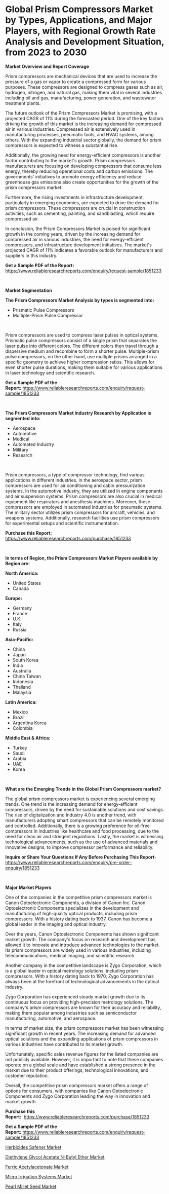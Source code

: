 <p><h1>Global Prism Compressors Market by Types, Applications, and Major Players, with Regional Growth Rate Analysis and Development Situation, from 2023 to 2030</h1></p><p><strong>Market Overview and Report Coverage</strong></p>
<p><p>Prism compressors are mechanical devices that are used to increase the pressure of a gas or vapor to create a compressed form for various purposes. These compressors are designed to compress gases such as air, hydrogen, nitrogen, and natural gas, making them vital in several industries including oil and gas, manufacturing, power generation, and wastewater treatment plants.</p><p>The future outlook of the Prism Compressors Market is promising, with a projected CAGR of 11% during the forecasted period. One of the key factors driving the growth of this market is the increasing demand for compressed air in various industries. Compressed air is extensively used in manufacturing processes, pneumatic tools, and HVAC systems, among others. With the expanding industrial sector globally, the demand for prism compressors is expected to witness a substantial rise.</p><p>Additionally, the growing need for energy-efficient compressors is another factor contributing to the market's growth. Prism compressors manufacturers are focusing on developing compressors that consume less energy, thereby reducing operational costs and carbon emissions. The governments' initiatives to promote energy efficiency and reduce greenhouse gas emissions also create opportunities for the growth of the prism compressors market.</p><p>Furthermore, the rising investments in infrastructure development, particularly in emerging economies, are expected to drive the demand for prism compressors. These compressors are crucial in construction activities, such as cementing, painting, and sandblasting, which require compressed air.</p><p>In conclusion, the Prism Compressors Market is poised for significant growth in the coming years, driven by the increasing demand for compressed air in various industries, the need for energy-efficient compressors, and infrastructure development initiatives. The market's projected CAGR of 11% indicates a favorable outlook for manufacturers and suppliers in this industry.</p></p>
<p><strong>Get a Sample PDF of the Report:</strong> <a href="https://www.reliableresearchreports.com/enquiry/request-sample/1851233">https://www.reliableresearchreports.com/enquiry/request-sample/1851233</a></p>
<p>&nbsp;</p>
<p><strong>Market Segmentation</strong></p>
<p><strong>The Prism Compressors Market Analysis by types is segmented into:</strong></p>
<p><ul><li>Prismatic Pulse Compressors</li><li>Multiple-Prism Pulse Compressor</li></ul></p>
<p>&nbsp;</p>
<p><p>Prism compressors are used to compress laser pulses in optical systems. Prismatic pulse compressors consist of a single prism that separates the laser pulse into different colors. The different colors then travel through a dispersive medium and recombine to form a shorter pulse. Multiple-prism pulse compressors, on the other hand, use multiple prisms arranged in a specific geometry to achieve higher compression ratios. This allows for even shorter pulse durations, making them suitable for various applications in laser technology and scientific research.</p></p>
<p><strong>Get a Sample PDF of the Report:</strong>&nbsp;<a href="https://www.reliableresearchreports.com/enquiry/request-sample/1851233">https://www.reliableresearchreports.com/enquiry/request-sample/1851233</a></p>
<p>&nbsp;</p>
<p><strong>The Prism Compressors Market Industry Research by Application is segmented into:</strong></p>
<p><ul><li>Aerospace</li><li>Automotive</li><li>Medical</li><li>Automated Industry</li><li>Military</li><li>Research</li></ul></p>
<p>&nbsp;</p>
<p><p>Prism compressors, a type of compressor technology, find various applications in different industries. In the aerospace sector, prism compressors are used for air conditioning and cabin pressurization systems. In the automotive industry, they are utilized in engine components and air suspension systems. Prism compressors are also crucial in medical equipment like respirators and anesthesia machines. Moreover, these compressors are employed in automated industries for pneumatic systems. The military sector utilizes prism compressors for aircraft, vehicles, and weapons systems. Additionally, research facilities use prism compressors for experimental setups and scientific instrumentation.</p></p>
<p><strong>Purchase this Report:</strong>&nbsp; <a href="https://www.reliableresearchreports.com/purchase/1851233">https://www.reliableresearchreports.com/purchase/1851233</a></p>
<p>&nbsp;</p>
<p><strong>In terms of Region, the Prism Compressors Market Players available by Region are:</strong></p>
<p>
    <p> <strong> North America: </strong>
        <ul>
            <li>United States</li>
            <li>Canada</li>
        </ul>
        </p> 
    <p> <strong> Europe: </strong>
        <ul>
            <li>Germany</li>
            <li>France</li>
            <li>U.K.</li>
            <li>Italy</li>
            <li>Russia</li>
        </ul>
        </p> 
    <p> <strong> Asia-Pacific: </strong>
        <ul>
            <li>China</li>
            <li>Japan</li>
            <li>South Korea</li>
            <li>India</li>
            <li>Australia</li>
            <li>China Taiwan</li>
            <li>Indonesia</li>
            <li>Thailand</li>
            <li>Malaysia</li>
        </ul>
        </p> 
    <p> <strong> Latin America: </strong>
        <ul>
            <li>Mexico</li>
            <li>Brazil</li>
            <li>Argentina Korea</li>
            <li>Colombia</li>
        </ul>
        </p> 
    <p> <strong> Middle East & Africa: </strong>
        <ul>
            <li>Turkey</li>
            <li>Saudi</li>
            <li>Arabia</li>
            <li>UAE</li>
            <li>Korea</li>
        </ul>
    </p>
    </p>
<p>&nbsp;</p>
<p><strong>What are the Emerging Trends in the Global Prism Compressors market?</strong></p>
<p><p>The global prism compressors market is experiencing several emerging trends. One trend is the increasing demand for energy-efficient compressors, driven by the need for sustainable solutions and cost savings. The rise of digitalization and Industry 4.0 is another trend, with manufacturers adopting smart compressors that can be remotely monitored and controlled. Additionally, there is a growing preference for oil-free compressors in industries like healthcare and food processing, due to the need for clean air and stringent regulations. Lastly, the market is witnessing technological advancements, such as the use of advanced materials and innovative designs, to improve compressor performance and reliability.</p></p>
<p><strong>Inquire or Share Your Questions If Any Before Purchasing This Report</strong>- <a href="https://www.reliableresearchreports.com/enquiry/pre-order-enquiry/1851233">https://www.reliableresearchreports.com/enquiry/pre-order-enquiry/1851233</a></p>
<p>&nbsp;</p>
<p><strong>Major Market Players</strong></p>
<p><p>One of the companies in the competitive prism compressors market is Canon Optoelectronic Components, a division of Canon Inc. Canon Optoelectronic Components specializes in the development and manufacturing of high-quality optical products, including prism compressors. With a history dating back to 1937, Canon has become a global leader in the imaging and optical industry.</p><p>Over the years, Canon Optoelectronic Components has shown significant market growth. The company's focus on research and development has allowed it to innovate and introduce advanced technologies to the market. Its prism compressors are widely used in various industries, including telecommunications, medical imaging, and scientific research.</p><p>Another company in the competitive landscape is Zygo Corporation, which is a global leader in optical metrology solutions, including prism compressors. With a history dating back to 1970, Zygo Corporation has always been at the forefront of technological advancements in the optical industry.</p><p>Zygo Corporation has experienced steady market growth due to its continuous focus on providing high-precision metrology solutions. The company's prism compressors are known for their accuracy and reliability, making them popular among industries such as semiconductor manufacturing, automotive, and aerospace.</p><p>In terms of market size, the prism compressors market has been witnessing significant growth in recent years. The increasing demand for advanced optical solutions and the expanding applications of prism compressors in various industries have contributed to its market growth.</p><p>Unfortunately, specific sales revenue figures for the listed companies are not publicly available. However, it is important to note that these companies operate on a global scale and have established a strong presence in the market due to their product offerings, technological innovations, and customer reputation.</p><p>Overall, the competitive prism compressors market offers a range of options for consumers, with companies like Canon Optoelectronic Components and Zygo Corporation leading the way in innovation and market growth.</p></p>
<p><strong>Purchase this Report:</strong>&nbsp;&nbsp;<a href="https://www.reliableresearchreports.com/purchase/1851233">https://www.reliableresearchreports.com/purchase/1851233</a></p>
<p></p>
<p><strong>Get a Sample PDF of the Report:</strong>&nbsp;<a href="https://www.reliableresearchreports.com/enquiry/request-sample/1851233">https://www.reliableresearchreports.com/enquiry/request-sample/1851233</a></p>
<p><p><a href="https://www.linkedin.com/pulse/herbicides-safener-market-research-report-unlocks-analysis-wkbec/">Herbicides Safener Market</a></p><p><a href="https://medium.com/@angelageorge32/analyzing-diethylene-glycol-acetate-n-butyl-ether-market-global-industry-perspective-and-forecast-1f163576ee3c">Diethylene Glycol Acetate N-Butyl Ether Market</a></p><p><a href="https://medium.com/@kennethjensen27/ferric-acetylacetonate-market-report-reveals-the-latest-trends-and-growth-opportunities-of-this-816eb9e5a88a">Ferric Acetylacetonate Market</a></p><p><a href="https://www.linkedin.com/pulse/micro-irrigation-systems-market-size-growth-forecast-from-jtw1c/">Micro Irrigation Systems Market</a></p><p><a href="https://www.linkedin.com/pulse/pearl-millet-seed-market-research-report-unlocks-analysis-financial-atayc/">Pearl Millet Seed Market</a></p></p>